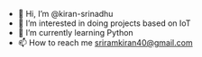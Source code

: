 - 👋 Hi, I’m @kiran-srinadhu
- 👀 I’m interested in doing projects based on IoT
- 🌱 I’m currently learning Python  
- 📫 How to reach me sriramkiran40@gmail.com

<!---
kiran-srinadhu/kiran-srinadhu is a ✨ special ✨ repository because its `README.md` (this file) appears on your GitHub profile.
You can click the Preview link to take a look at your changes.
--->
